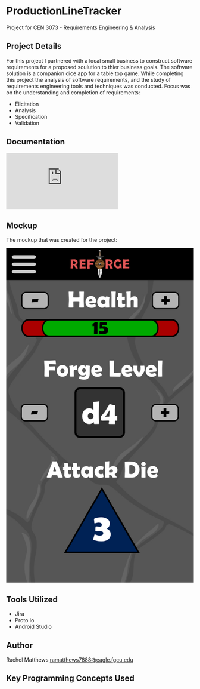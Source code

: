 <!--
  AUTH: Rachel Matthews
  DATE: Spring 2021
  PROJ: Requirements Engineering Project
  FILE: README.md
  
  A description of the Requirments Engineering & Analysis project.
-->
# ProductionLineTracker
Project for CEN 3073 - Requirements Engineering & Analysis
## Project Details
For this project I partnered with a local small business to construct software requirements for a proposed soulution to thier business goals. The software solution is a companion dice app for a table top game. While completing this project the analysis of software requirements, and the study of requirements engineering tools and techniques was conducted. 
Focus was on the understanding and completion of requirements:
- Elicitation
- Analysis
- Specification
- Validation

## Documentation
![Elicitation Report](https://github.com/RachelAiko/Requirements-Engineering-Project/blob/main/Elicitation%20Report.pdf)



## Mockup
The mockup that was created for the project:

![Mockup](https://github.com/RachelAiko/Requirements-Engineering-Project/blob/main/reforge_app_design_mockup.png) 


## Tools Utilized
- Jira
- Proto.io
- Android Studio

## Author

Rachel Matthews <ramatthews7888@eagle.fgcu.edu>

## Key Programming Concepts Used


